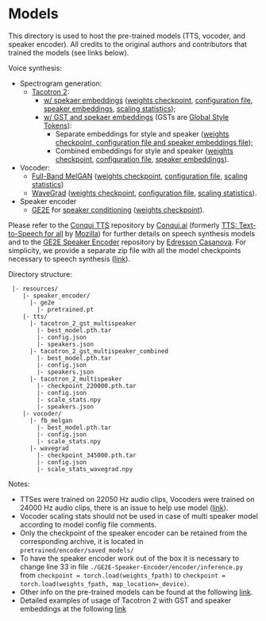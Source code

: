 # Models

This directory is used to host the pre-trained models (TTS, vocoder, and speaker encoder).
All credits to the original authors and contributors that trained the models (see links below).

Voice synthesis:
- Spectrogram generation:
  - [Tacotron 2](http://proceedings.mlr.press/v80/wang18h.html):
    - [w/ spekaer embeddings](https://proceedings.neurips.cc/paper/2018/hash/6832a7b24bc06775d02b7406880b93fc-Abstract.html) ([weights checkpoint](https://drive.google.com/uc?id=1LOp9NMpxQzobRiQkEq32B11_uu6g06Ma), [configuration file](https://drive.google.com/uc?id=1RuS5YEX0_DWPQo7Od_o7_9YGBBflDM1w), [speaker embeddings](https://drive.google.com/uc?id=1AZAWxW67MRgKNTeYvWcLBN_RN-D8B-iJ), [scaling statistics](https://drive.google.com/uc?id=1BHmVmi4gTLZE5ITE9EwCTNJT2x-9Uygj));
    - [w/ GST and spekaer embeddings](http://proceedings.mlr.press/v80/skerry-ryan18a.html) (GSTs are [Global Style Tokens](http://proceedings.mlr.press/v80/wang18h.html)):
      - Separate embeddings for style and speaker ([weights checkpoint, configuration file and speaker embeddings file](https://github.com/Edresson/TTS/releases/download/v1.0.0/Checkpoints-TTS-MultiSpeaker-Jia-et-al-2018-with-GST-CorentinJ_SpeakerEncoder_and_DDC.zip));
      - Combined embeddings for style and speaker ([weights checkpoint](https://drive.google.com/uc?id=1iDCL_cRIipoig7Wvlx4dHaOrmpTQxuhT), [configuration file](https://drive.google.com/uc?id=1YKrAQKBLVXzyYS0CQcLRW_5eGfMOIQ-2), [speaker embeddings](https://drive.google.com/uc?id=1oOnPWI_ho3-UJs3LbGkec2EZ0TtEOc_6)).
- Vocoder:
  - [Full-Band MelGAN](https://doi.org/10.1109/SLT48900.2021.9383551) ([weights checkpoint](https://drive.google.com/file/d/1K3KBl3rxngIaOIBI7ujvDcAQn1RQhkhA), [configuration file](https://drive.google.com/file/d/1uBRVNxsoCYJxNCqPoQedASm6EtSW3w04/), [scaling statistics](https://drive.google.com/file/d/1O8ziB27XqzIpkb-6_QI0fpDouF4-v7_1))
  - [WaveGrad](https://openreview.net/forum?id=NsMLjcFaO8O) ([weights checkpoint](https://drive.google.com/uc?id=1r2g90JaZsfCj9dJkI9ioIU6JCFMPRqi6), [configuration file](https://drive.google.com/uc?id=1POrrLf5YEpZyjvWyMccj1nGCVc94mR6s), [scaling statistics](https://drive.google.com/uc?id=1Vwbv4t-N1i3jXqI0bgKAhShAEO097sK0)).
- Speaker encoder
  - [GE2E](https://ieeexplore.ieee.org/abstract/document/8462665) for [speaker conditioning](https://proceedings.neurips.cc/paper/2018/hash/6832a7b24bc06775d02b7406880b93fc-Abstract.html) ([weights checkpoint](https://github.com/Edresson/Real-Time-Voice-Cloning/releases/download/checkpoints/pretrained.zip)).

Please refer to the [Conqui TTS](https://github.com/coqui-ai/TTS) repository by [Conqui.ai](https://coqui.ai) (formerly [TTS: Text-to-Speech for all](https://github.com/mozilla/TTS) by [Mozilla](https://www.mozilla.org/)) for further details on speech synthesis models and to the [GE2E Speaker Encoder](https://github.com/Edresson/GE2E-Speaker-Encoder) repository by [Edresson Casanova](https://www.linkedin.com/in/edresson/).
For simplicity, we provide a separate zip file with all the model checkpoints necessary to speech synthesis ([link](https://polimi365-my.sharepoint.com/:u:/g/personal/10451445_polimi_it/EdcWpb1EEh9KsPG_hkVEkboBfNNNxk4BKJc_B1rrlsbWJQ?e=3x62Y6)).

Directory structure:
```
 |- resources/
    |- speaker_encoder/
      |- ge2e
        |- pretrained.pt
    |- tts/
      |- tacotron_2_gst_multispeaker
        |- best_model.pth.tar
        |- config.json
        |- speakers.json
      |- tacotron_2_gst_multispeaker_combined
        |- best_model.pth.tar
        |- config.json
        |- speakers.json
      |- tacotron_2_multispeaker
        |- checkpoint_220000.pth.tar
        |- config.json
        |- scale_stats.npy
        |- speakers.json
    |- vocoder/
      |- fb_melgan
        |- best_model.pth.tar
        |- config.json
        |- scale_stats.npy
      |- wavegrad
        |- checkpoint_345000.pth.tar
        |- config.json
        |- scale_stats_wavegrad.npy
```

Notes: 
- TTSes were trained on 22050 Hz audio clips, Vocoders were trained on 24000 Hz audio clips, there is an issue to help use model ([link](https://github.com/mozilla/TTS/issues/520)).
- Vocoder scaling stats should not be used in case of multi speaker model according to model config file comments.
- Only the checkpoint of the speaker encoder can be retained from the corresponding archive, it is located in `pretrained/encoder/saved_models/`
- To have the speaker encoder work out of the box it is necessary to change line 33 in file `./GE2E-Speaker-Encoder/encoder/inference.py` from  `checkpoint = torch.load(weights_fpath)` to `checkpoint = torch.load(weights_fpath, map_location=_device)`.
- Other info on the pre-trained models can be found at the following [link](https://github.com/mozilla/TTS/wiki/Released-Modelss).
- Detailed examples of usage of Tacotron 2 with GST and speaker embeddings at the following [link](https://colab.research.google.com/drive/1Gtt9EV1fFzuKbOdqUrLuAMuxBaot5v4F?usp=sharing#scrollTo=UmftUXTRLYEx)
